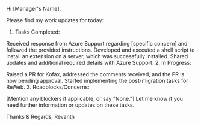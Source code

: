 Hi [Manager's Name],

Please find my work updates for today:

1. Tasks Completed:

Received response from Azure Support regarding [specific concern] and followed the provided instructions.
Developed and executed a shell script to install an extension on a server, which was successfully installed.
Shared updates and additional required details with Azure Support.
2. In Progress:

Raised a PR for Kofax, addressed the comments received, and the PR is now pending approval.
Started implementing the post-migration tasks for ReWeb.
3. Roadblocks/Concerns:

[Mention any blockers if applicable, or say "None."]
Let me know if you need further information or updates on these tasks.

Thanks & Regards,
Revanth
